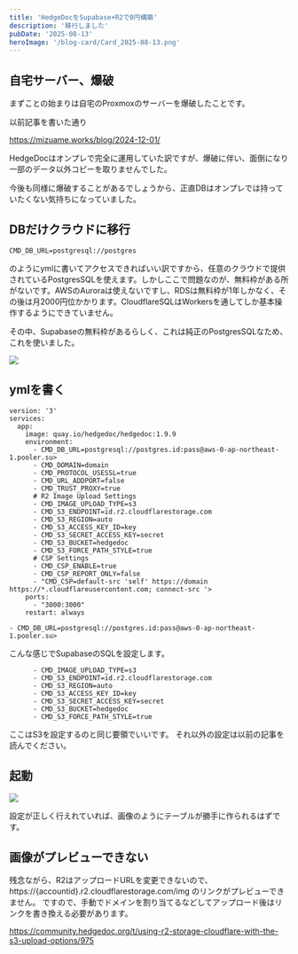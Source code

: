 ```yaml
---
title: 'HedgeDocをSupabase+R2で0円構築'
description: '移行しました'
pubDate: '2025-08-13'
heroImage: '/blog-card/Card_2025-08-13.png'
---
```


## 自宅サーバー、爆破

まずことの始まりは自宅のProxmoxのサーバーを爆破したことです。

以前記事を書いた通り

https://mizuame.works/blog/2024-12-01/

HedgeDocはオンプレで完全に運用していた訳ですが、爆破に伴い、面倒になり一部のデータ以外コピーを取りませんでした。

今後も同様に爆破することがあるでしょうから、正直DBはオンプレでは持っていたくない気持ちになっていました。

## DBだけクラウドに移行

```
CMD_DB_URL=postgresql://postgres
```
のようにymlに書いてアクセスできればいい訳ですから、任意のクラウドで提供されているPostgresSQLを使えます。しかしここで問題なのが、無料枠がある所がないです。AWSのAuroraは使えないですし、RDSは無料枠が1年しかなく、その後は月2000円位かかります。CloudflareSQLはWorkersを通してしか基本操作するようにできていません。

その中、Supabaseの無料枠があるらしく、これは純正のPostgresSQLなため、これを使いました。

![](https://hd.mizuame.app/uploads/3301b9f5-49b3-4cec-a9b8-49f53ba2ff72.png)

## ymlを書く

```
version: '3'
services:
  app:
    image: quay.io/hedgedoc/hedgedoc:1.9.9
    environment:
      - CMD_DB_URL=postgresql://postgres.id:pass@aws-0-ap-northeast-1.pooler.su>
      - CMD_DOMAIN=domain
      - CMD_PROTOCOL_USESSL=true
      - CMD_URL_ADDPORT=false
      - CMD_TRUST_PROXY=true
      # R2 Image Upload Settings
      - CMD_IMAGE_UPLOAD_TYPE=s3
      - CMD_S3_ENDPOINT=id.r2.cloudflarestorage.com
      - CMD_S3_REGION=auto
      - CMD_S3_ACCESS_KEY_ID=key
      - CMD_S3_SECRET_ACCESS_KEY=secret
      - CMD_S3_BUCKET=hedgedoc
      - CMD_S3_FORCE_PATH_STYLE=true
      # CSP Settings
      - CMD_CSP_ENABLE=true
      - CMD_CSP_REPORT_ONLY=false
      - "CMD_CSP=default-src 'self' https://domain https://*.cloudflareusercontent.com; connect-src '>
    ports:
      - "3000:3000"
    restart: always

```
```
- CMD_DB_URL=postgresql://postgres.id:pass@aws-0-ap-northeast-1.pooler.su>
```
こんな感じでSupabaseのSQLを設定します。

```
      - CMD_IMAGE_UPLOAD_TYPE=s3
      - CMD_S3_ENDPOINT=id.r2.cloudflarestorage.com
      - CMD_S3_REGION=auto
      - CMD_S3_ACCESS_KEY_ID=key
      - CMD_S3_SECRET_ACCESS_KEY=secret
      - CMD_S3_BUCKET=hedgedoc
      - CMD_S3_FORCE_PATH_STYLE=true
```
ここはS3を設定するのと同じ要領でいいです。
それ以外の設定は以前の記事を読んでください。

## 起動

![](https://hd.mizuame.app/uploads/9625746d-5ba5-4b40-85fe-77628cbcc90f.png)

設定が正しく行えれていれば、画像のようにテーブルが勝手に作られるはずです。

## 画像がプレビューできない

残念ながら、R2はアップロードURLを変更できないので、https://{accountid}.r2.cloudflarestorage.com/img のリンクがプレビューできません。
ですので、手動でドメインを割り当てるなどしてアップロード後はリンクを書き換える必要があります。

https://community.hedgedoc.org/t/using-r2-storage-cloudflare-with-the-s3-upload-options/975

